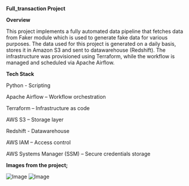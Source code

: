 **Full_transaction Project**

**Overview**

This project implements a fully automated data pipeline that fetches data from Faker module which is used to generate fake data for various purposes. 
The data used for this project is generated on a daily basis, stores it in Amazon S3 and sent to datawarehouse (Redshift). The infrastructure was provisioned using Terraform, while the workflow is managed and scheduled via Apache Airflow.


**Tech Stack**

Python - Scripting

Apache Airflow – Workflow orchestration

Terraform – Infrastructure as code

AWS S3 – Storage layer

Redshift - Datawarehouse

AWS IAM – Access control

AWS Systems Manager (SSM) – Secure credentials storage

**Images from the project;**

![Image](https://github.com/user-attachments/assets/19253cb9-6a8b-4feb-8101-fafe24cd9b92)
![Image](https://github.com/user-attachments/assets/862ac6d2-86f8-46e3-893e-e47fc9cb1286)


